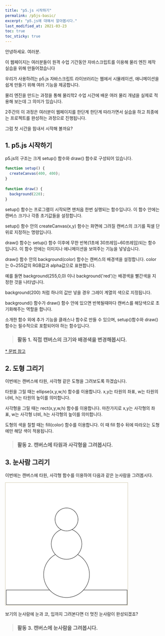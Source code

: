```yaml
---
title: "p5.js 시작하기"
permalink: /p5js-basic/
excerpt: "p5.js에 대해서 알아봅시다."
last_modified_at: 2021-03-23
toc: true
toc_sticky: true
---
```


안녕하세요. 여러분.

이 웹페이지는 여러분들이 원격 수업 기간동안 자바스크립트를 이용해 물리 엔진 제작 실습을 위해 만들어졌습니다

우리가 사용하려는 p5.js 자바스크립트 라이브러리는 웹에서 시뮬레이션, 애니메이션을 쉽게 만들기 위해 여러 기능을 제공합니다.

물리 엔진을 만드는 과정을 통해 물리학2 수업 시간에 배운 여러 물리 개념을 실제로 적용해 보는데 그 의미가 있습니다.

2주간의 이 과정은 여러분이 웹페이지를 한단계 한단계 따라가면서 실습을 하고 최종에는 프로젝트를 완성하는 과정으로 진행됩니다.

그럼 첫 시간을 힘내서 시작해 볼까요?

## 1. p5.js 시작하기

p5.js의 구조는 크게 setup() 함수와 draw() 함수로 구성되어 있습니다.

```javascript
function setup() {
  createCanvas(400, 400);
}

function draw() {
  background(220);
}
```

setup() 함수는 프로그램이 시작되면 맨처음 한번 실행되는 함수입니다. 이 함수 안에는 캔버스 크기나 각종 초기값들을 설정합니다.

setup() 함수 안의 createCanvas(x,y) 함수는 화면에 그려질 캔버스의 크기를 픽셀 단위로 지정하는 명령입니다.

draw() 함수는 setup() 함수 이후에 무한 반복(1초에 30프레임~60프레임)되는 함수입니다. 이 함수 안에는 이미지나 에니메이션을 보여주는 기능을 넣넣습니다. 

draw() 함수 안의 background(color) 함수는 캔버스의 배경색을 설정합니다. color는 0~255값의 RGB값과 alpha값으로 표현합니다. 

예를 들면 background(255,0,0) 이나 background('red')는 배경색을 빨간색을 지정한 것을 나타냅니다.

background(200) 처럼 하나의 값만 넣을 경우 그레이 계열의 색으로 지정됩니다.

background() 함수가 draw() 함수 안에 있으면 반복될때마다 캔버스를 해당색으로 초기화해주는 역할을 합니다.

소개한 함수 외에 추가 기능을 클래스나 함수로 만들 수 있으며, setup()함수와 draw()함수는 필수적으로 포함되어야 하는 함수입니다.

> ### 활동 1. 직접 캔버스의 크기와 배경색을 변경해봅시다.

<script src="//toolness.github.io/p5.js-widget/p5-widget.js"></script>
<script type="text/p5">
function setup() {
  createCanvas(100, 100);
}

function draw() {
  background(220); // background(255,0,0); 또는 background('red')으로 수정해 보세요.
}
</script>

[* 문법 참고](https://p5js.org/ko/reference/#/p5/background, "ref")


## 2. 도형 그리기

이번에는 캔버스에 타원, 사각형 같은 도형을 그려보도록 하겠습니다.

타원을 그릴 때는 ellipse(x,y,w,h) 함수를 이용합니다. x,y는 타원의 좌표, w는 타원의 너비, h는 타원의 높이를 의미합니다.

사각형을 그릴 때는 rect(x,y,w,h) 함수를 이용합니다. 마찬가지로 x,y는 사각형의 좌표, w는 사각형 너비, h는 사각형의 높이를 의미합니다.

도형의 색을 칠할 때는 fill(color) 함수를 이용합니다. 이 때 fill 함수 뒤에 따라오는 도형에만 해당 색이 적용됩니다.

> ### 활동 2. 캔버스에 타원과 사각형을 그려봅시다.

<script src="//toolness.github.io/p5.js-widget/p5-widget.js"></script>
<script type="text/p5">
function setup() {
  createCanvas(100, 100);
}

function draw() {
  background(220); 
  fill(255,255,0);
  ellipse(50,50,20,10);
}
</script>


## 3. 눈사람 그리기

이번에는 캔버스에 타원, 사각형 함수를 이용하여 다음과 같은 눈사람을 그려봅시다.

!["눈사람"](/assets/images/snowman.png)

보기의 눈사람에 눈과 코, 입까지 그려본다면 더 멋진 눈사람이 완성되겠죠?

> ### 활동 3. 캔버스에 눈사람을 그려봅시다.

<script src="//toolness.github.io/p5.js-widget/p5-widget.js"></script>
<script type="text/p5">
function setup() {
  createCanvas(100, 100);
}

function draw() {
  background(220); 
  
  
}
</script>
